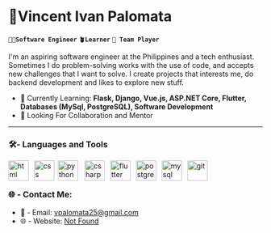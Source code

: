 # 📡Vincent Ivan Palomata 
**`🧑‍💻Software Engineer`** **`🪴Learner`** **`🤝 Team Player`**

I'm an aspiring software engineer at the Philippines and a tech enthusiast. Sometimes I do problem-solving works with the use of code, and accepts new challenges that I want to solve. I create projects that interests me, do backend development and likes to explore new stuff.

- 🌱 Currently Learning: **Flask, Django, Vue.js, ASP.NET Core, Flutter, Databases (MySql, PostgreSQL), Software Development**
- 🔭 Looking For Collaboration and Mentor

<hr/>

### 🛠️-  Languages and Tools
<img align="left" alt="html" width="40px" style="padding-right:8px;" src="https://cdn.jsdelivr.net/gh/devicons/devicon/icons/html5/html5-original-wordmark.svg"/>
<img align="left" alt="css" width="40px" style="padding-right:4px;" src="https://cdn.jsdelivr.net/gh/devicons/devicon@latest/icons/tailwindcss/tailwindcss-original-wordmark.svg"/> 
<img align="left" alt="python" width="40px" style="padding-right:10px;" src="https://cdn.jsdelivr.net/gh/devicons/devicon/icons/python/python-original.svg"/>
<img align="left" alt="csharp" width="40px" style="padding-right:8px;" src="https://cdn.jsdelivr.net/gh/devicons/devicon/icons/csharp/csharp-original.svg"/>
<img align="left" alt="flutter" width="40px" style="padding-right:8px;" src="https://cdn.jsdelivr.net/gh/devicons/devicon@latest/icons/flutter/flutter-original.svg"/>
<img align="left" alt="postgres" width="40px" style="padding-right:8px;" src="https://cdn.jsdelivr.net/gh/devicons/devicon@latest/icons/postgresql/postgresql-original-wordmark.svg"/>
<img align="left" alt="mysql" width="40px" style="padding-right:8px;" src="https://cdn.jsdelivr.net/gh/devicons/devicon/icons/mysql/mysql-original-wordmark.svg"/>
<img align="left" alt="git" width="40px" style="padding-right:8px;" src="https://cdn.jsdelivr.net/gh/devicons/devicon/icons/git/git-plain.svg"/>

<br></br>

### 🌐 - Contact Me:
- 📧 - Email: vpalomata25@gmail.com
- 🌐 - Website:  <a href="">Not Found</a>

